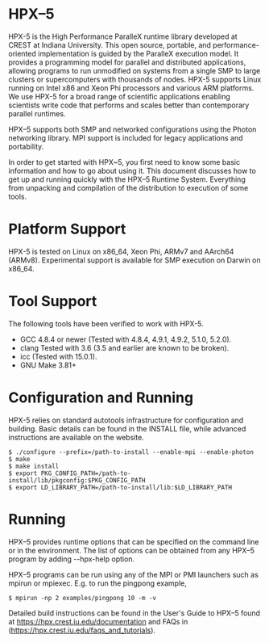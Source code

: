 # HPX–5

HPX-5 is the High Performance ParalleX runtime library developed at CREST at
Indiana University. This open source, portable, and performance-oriented
implementation is guided by the ParalleX execution model. It provides a
programming model for parallel and distributed applications, allowing programs
to run unmodified on systems from a single SMP to large clusters or
supercomputers with thousands of nodes. HPX-5 supports Linux running on Intel
x86 and Xeon Phi processors and various ARM platforms. We use HPX-5 for a broad
range of scientific applications enabling scientists write code that performs
and scales better than contemporary parallel runtimes.

HPX–5 supports both SMP and networked configurations using the Photon networking
library. MPI support is included for legacy applications and portability.

In order to get started with HPX~5, you first need to know some basic
information and how to go about using it. This document discusses how to get up
and running quickly with the HPX–5 Runtime System. Everything from unpacking and
compilation of the distribution to execution of some tools.

# Platform Support

HPX-5 is tested on Linux on x86_64, Xeon Phi, ARMv7 and AArch64
(ARMv8). Experimental support is available for SMP execution on Darwin on
x86_64.

# Tool Support

The following tools have been verified to work with HPX-5.

* GCC 4.8.4 or newer (Tested with 4.8.4, 4.9.1, 4.9.2, 5.1.0, 5.2.0).
* clang Tested with 3.6 (3.5 and earlier are known to be broken).
* icc (Tested with 15.0.1).
* GNU Make 3.81+

# Configuration and Running

HPX-5 relies on standard autotools infrastructure for configuration and
building. Basic details can be found in the INSTALL file, while advanced
instructions are available on the website.

```
$ ./configure --prefix=/path-to-install --enable-mpi --enable-photon
$ make
$ make install
$ export PKG_CONFIG_PATH=/path-to-install/lib/pkgconfig:$PKG_CONFIG_PATH
$ export LD_LIBRARY_PATH=/path-to-install/lib:$LD_LIBRARY_PATH
```

# Running

HPX–5 provides runtime options that can be specified on the command line or in
the environment. The list of options can be obtained from any HPX–5 program by
adding --hpx-help option.

HPX–5 programs can be run using any of the MPI or PMI launchers such as mpirun
or mpiexec.  E.g. to run the pingpong example,

```
$ mpirun -np 2 examples/pingpong 10 -m -v
```

Detailed build instructions can be found in the User's Guide to HPX–5 found at
https://hpx.crest.iu.edu/documentation and FAQs in
(https://hpx.crest.iu.edu/faqs_and_tutorials).
